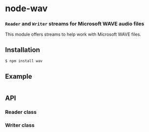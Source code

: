 node-wav
========
### `Reader` and `Writer` streams for Microsoft WAVE audio files

This module offers streams to help work with Microsoft WAVE files.


Installation
------------

``` bash
$ npm install wav
```


Example
-------


``` javascript
```


API
---

### Reader class


### Writer class

